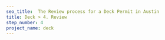 ```yaml
---
seo_title:  The Review process for a Deck Permit in Austin
title: Deck > 4. Review
step_number: 4
project_name: deck
---
```

